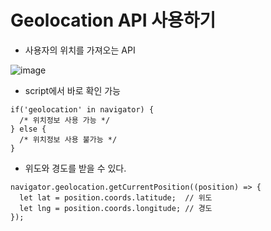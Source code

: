 # Geolocation API 사용하기
- 사용자의 위치를 가져오는 API

![image](https://user-images.githubusercontent.com/68420164/129735592-9f295d4a-ad04-479b-867d-45ccc4e416e6.png)

- script에서 바로 확인 가능
```
if('geolocation' in navigator) {
  /* 위치정보 사용 가능 */
} else {
  /* 위치정보 사용 불가능 */
}
```
- 위도와 경도를 받을 수 있다.
```
navigator.geolocation.getCurrentPosition((position) => {
  let lat = position.coords.latitude;  // 위도
  let lng = position.coords.longitude; // 경도
});
```
